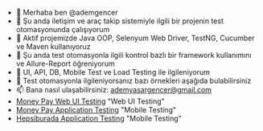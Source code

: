 - 👋 Merhaba ben @ademgencer
- 🌱 Şu anda iletişim ve araç takip sistemiyle ilgili bir projenin test otomasyonunda çalışıyorum
- 🔭 Aktif projemizde Java OOP, Selenyum Web Driver, TestNG, Cucumber ve Maven kullanıyoruz
- 💞️ Şu anda test otomasyonla ilgili kontrol bazlı bir framework kullanımını ve Allure-Report öğreniyorum
- 👀 UI, API, DB, Mobile Test ve Load Testing ile ilgileniyorum
- 👯 Test otomasyonla ilgileniyorsanız bazı örnekleri aşağıda bulabilirsiniz
- 📫 Bana nasıl ulaşabilirsiniz: ademyasargencer@gmail.com
- [Money Pay Web UI Testing](https://github.com/ademgencer/MoneyPayWeb) "Web UI Testing"
- [Money Pay Application Testing](https://github.com/ademgencer/MoneyPay_WithAppium) "Mobile Testing"
- [Hepsiburada Application Testing]( https://github.com/ademgencer/AppiumTestWithCucumber) "Mobile Testing"



